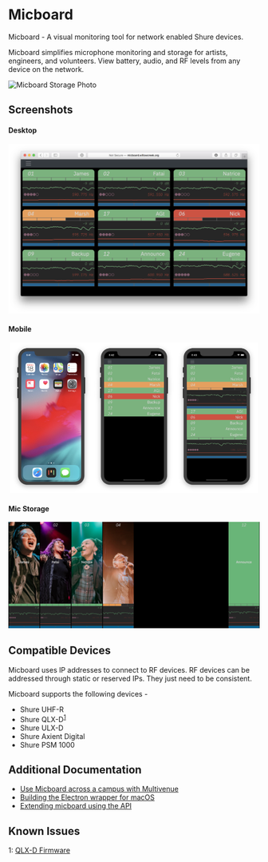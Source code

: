 # Micboard
Micboard - A visual monitoring tool for network enabled Shure devices.

Micboard simplifies microphone monitoring and storage for artists, engineers, and volunteers.  View battery, audio, and RF levels from any device on the network.

![Micboard Storage Photo]()

## Screenshots
#### Desktop
<p align="center">
  <img src="docs/img/desktop_ui.png">
</p>

#### Mobile
<p align="center">
  <img width="33%" src="docs/img/phone_home.png"><img width="33%" src="docs/img/phone_ui.png"><img width="33%" src="docs/img/phone_ui_exp.png">
</p>

#### Mic Storage
<p align="center">
  <img src="docs/img/tv_imagebg.png">
</p>


## Compatible Devices
Micboard uses IP addresses to connect to RF devices.  RF devices can be addressed through static or reserved IPs.  They just need to be consistent.

Micboard supports the following devices -
* Shure UHF-R
* Shure QLX-D<sup>[1](#qlxd)</sup>
* Shure ULX-D
* Shure Axient Digital
* Shure PSM 1000

## Additional Documentation
* [Use Micboard across a campus with Multivenue](docs/multivenue.md)
* [Building the Electron wrapper for macOS](docs/electron.md)
* [Extending micboard using the API](docs/api.md)


## Known Issues
<a name="qlxd">1</a>: [QLX-D Firmware](docs/qlxd.md)
